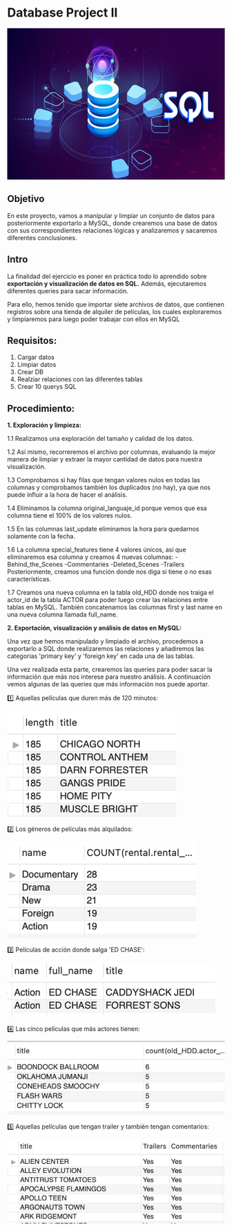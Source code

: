 # Database Project II

<p align="center"> <img src="https://github.com/Artturoo/DATABASE_PROJECT/blob/main/Pics/SQLpt.jpg" width="700" height="350">  </p>

## Objetivo
En este proyecto, vamos a manipular y limpiar un conjunto de datos para posteriormente exportarlo a MySQL, donde crearemos una base de datos con sus correspondientes relaciones lógicas y analizaremos y sacaremos diferentes conclusiones. 

## Intro
La finalidad del ejercicio es poner en práctica todo lo aprendido sobre **exportación y visualización de datos en SQL.** Además, ejecutaremos diferentes queries para sacar información.

Para ello, hemos tenido que importar siete archivos de datos, que contienen registros sobre una tienda de alquiler de películas, los cuales exploraremos y limpiaremos para luego poder trabajar con ellos en MySQL

## Requisitos:
1. Cargar datos
2. Limpiar datos
3. Crear DB
4. Realziar relaciones con las diferentes tablas 
5. Crear 10 querys SQL


## Procedimiento:

**1. Exploración y limpieza:**

1.1 Realizamos una exploración del tamaño y calidad de los datos.

1.2 Así mismo, recorreremos el archivo por columnas, evaluando la mejor manera de limpiar y extraer la mayor cantidad de datos para nuestra visualización. 

1.3 Comprobamos si hay filas que tengan valores nulos en todas las columnas y comprobamos también los duplicados (no hay), ya que nos puede influir a la hora de hacer el análisis. 

1.4 Eliminamos la columna original_languaje_id porque vemos que esa columna tiene el 100% de los valores nulos.

1.5 En las columnas last_update eliminamos la hora para quedarnos solamente con la fecha.

1.6 La columna special_features tiene 4 valores únicos, así que eliminaremos esa columna y creamos 4 nuevas columnas:
    -Behind_the_Scenes
    -Commentaries
    -Deleted_Scenes
    -Trailers
    Posteriormente, creamos una función donde nos diga si tiene o no esas características.

1.7 Creamos una nueva columna en la tabla old_HDD donde nos traiga el actor_id de la tabla ACTOR para poder luego crear las relaciones entre tablas en MySQL. También concatenamos las columnas first y last name en una nueva columna llamada full_name.


**2. Exportación, visualización y análisis de datos en MySQL:**

Una vez que hemos manipulado y limpiado el archivo, procedemos a exportarlo a SQL donde realizaremos las relaciones y añadiremos las categorias 'primary key' y 'foreign key' en cada una de las tablas.

Una vez realizada esta parte, crearemos las queries para poder sacar la información que más nos interese para nuestro análisis. 
A continuación vemos algunas de las queries que más información nos puede aportar.


1️⃣ Aquellas películas que duren más de 120 minutos: 

![img](Pics/Screenshot1.png)







2️⃣ Los géneros de películas más alquilados:

![img](Pics/Screenshot2.png)







3️⃣ Películas de acción donde salga 'ED CHASE':

![img](Pics/Screenshot3.png)








4️⃣ Las cinco películas que más actores tienen:

![img](Pics/Screenshot4.png)








5️⃣ Aquellas películas que tengan trailer y también tengan comentarios:

![img](Pics/Screenshot5.png)









